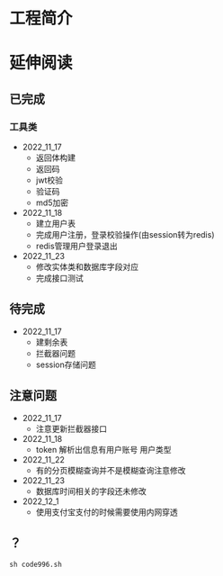 # 工程简介

# 延伸阅读

## 已完成

### 工具类
- 2022_11_17
  - 返回体构建
  - 返回码
  - jwt校验
  - 验证码
  - md5加密
- 2022_11_18
  - 建立用户表
  - 完成用户注册，登录校验操作(由session转为redis)
  - redis管理用户登录退出
- 2022_11_23
  - 修改实体类和数据库字段对应
  - 完成接口测试

## 待完成
- 2022_11_17
  - 建剩余表
  - 拦截器问题
  - session存储问题

## 注意问题
- 2022_11_17
  - 注意更新拦截器接口
- 2022_11_18
  - token 解析出信息有用户账号 用户类型 
- 2022_11_22
  - 有的分页模糊查询并不是模糊查询注意修改
- 2022_11_23
  - 数据库时间相关的字段还未修改
- 2022_12_1
  - 使用支付宝支付的时候需要使用内网穿透

## ？
`sh code996.sh`

